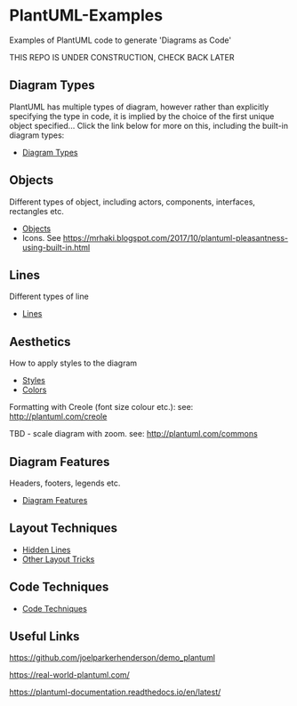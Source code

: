 # PlantUML-Examples
Examples of PlantUML code to generate 'Diagrams as Code'

THIS REPO IS UNDER CONSTRUCTION, CHECK BACK LATER

## Diagram Types

PlantUML has multiple types of diagram, however rather than explicitly specifying the type in code, it is implied by the choice of the first unique object specified... Click the link below for more on this, including the built-in diagram types:

* [Diagram Types](Diagram-Types/diagram-types.md)

## Objects

Different types of object, including actors, components, interfaces, rectangles etc.

* [Objects](Objects/objects.md)
* Icons. See https://mrhaki.blogspot.com/2017/10/plantuml-pleasantness-using-built-in.html

## Lines

Different types of line

* [Lines](Lines/lines.md)

## Aesthetics

How to apply styles to the diagram

* [Styles](Styles/styles.md)
* [Colors](Styles/colors.md)

Formatting with Creole (font size colour etc.):
see: http://plantuml.com/creole

TBD - scale diagram with zoom.
see: http://plantuml.com/commons 

## Diagram Features

Headers, footers, legends etc.

* [Diagram Features](Diagram-Features/diagram-features.md)

## Layout Techniques

* [Hidden Lines](Layout-Techniques/hidden-lines.md)
* [Other Layout Tricks](Layout-Techniques/other_layout_tricks.md)

## Code Techniques

* [Code Techniques](Code-Techniques/code-techniques.md)

## Useful Links

https://github.com/joelparkerhenderson/demo_plantuml 

https://real-world-plantuml.com/

https://plantuml-documentation.readthedocs.io/en/latest/